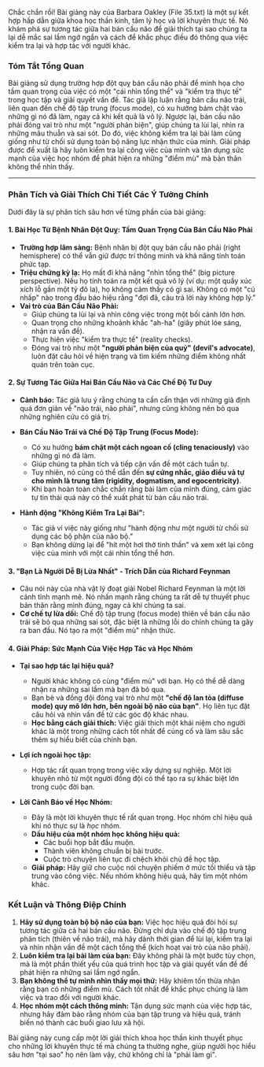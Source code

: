 Chắc chắn rồi! Bài giảng này của Barbara Oakley (File 35.txt) là một sự kết hợp hấp dẫn giữa khoa học thần kinh, tâm lý học và lời khuyên thực tế. Nó khám phá sự tương tác giữa hai bán cầu não để giải thích tại sao chúng ta lại dễ mắc sai lầm ngớ ngẩn và cách để khắc phục điều đó thông qua việc kiểm tra lại và hợp tác với người khác.

### **Tóm Tắt Tổng Quan**

Bài giảng sử dụng trường hợp đột quỵ bán cầu não phải để minh họa cho tầm quan trọng của việc có một "cái nhìn tổng thể" và "kiểm tra thực tế" trong học tập và giải quyết vấn đề. Tác giả lập luận rằng bán cầu não trái, liên quan đến chế độ tập trung (focus mode), có xu hướng bám chặt vào những gì nó đã làm, ngay cả khi kết quả là vô lý. Ngược lại, bán cầu não phải đóng vai trò như một "người phản biện", giúp chúng ta lùi lại, nhìn ra những mâu thuẫn và sai sót. Do đó, việc không kiểm tra lại bài làm cũng giống như từ chối sử dụng toàn bộ năng lực nhận thức của mình. Giải pháp được đề xuất là hãy luôn kiểm tra lại công việc của mình và tận dụng sức mạnh của việc học nhóm để phát hiện ra những "điểm mù" mà bản thân không thể nhìn thấy.

---

### **Phân Tích và Giải Thích Chi Tiết Các Ý Tưởng Chính**

Dưới đây là sự phân tích sâu hơn về từng phần của bài giảng:

#### **1. Bài Học Từ Bệnh Nhân Đột Quỵ: Tầm Quan Trọng Của Bán Cầu Não Phải**

*   **Trường hợp lâm sàng:** Bệnh nhân bị đột quỵ bán cầu não phải (right hemisphere) có thể vẫn giữ được trí thông minh và khả năng tính toán phức tạp.
*   **Triệu chứng kỳ lạ:** Họ mất đi khả năng "nhìn tổng thể" (big picture perspective). Nếu họ tính toán ra một kết quả vô lý (ví dụ: một quầy xúc xích lỗ gần một tỷ đô la), họ không cảm thấy có gì sai. Không có một "cú nhấp" nào trong đầu báo hiệu rằng "đợi đã, câu trả lời này không hợp lý."
*   **Vai trò của Bán Cầu Não Phải:**
    *   Giúp chúng ta lùi lại và nhìn công việc trong một bối cảnh lớn hơn.
    *   Quan trọng cho những khoảnh khắc "ah-ha" (giây phút lóe sáng, nhận ra vấn đề).
    *   Thực hiện việc "kiểm tra thực tế" (reality checks).
    *   Đóng vai trò như một **"người phản biện của quỷ" (devil's advocate)**, luôn đặt câu hỏi về hiện trạng và tìm kiếm những điểm không nhất quán trên toàn cục.

#### **2. Sự Tương Tác Giữa Hai Bán Cầu Não và Các Chế Độ Tư Duy**

*   **Cảnh báo:** Tác giả lưu ý rằng chúng ta cần cẩn thận với những giả định quá đơn giản về "não trái, não phải", nhưng cũng không nên bỏ qua những nghiên cứu có giá trị.
*   **Bán Cầu Não Trái và Chế Độ Tập Trung (Focus Mode):**
    *   Có xu hướng **bám chặt một cách ngoan cố (cling tenaciously)** vào những gì nó đã làm.
    *   Giúp chúng ta phân tích và tiếp cận vấn đề một cách tuần tự.
    *   Tuy nhiên, nó cũng có thể dẫn đến **sự cứng nhắc, giáo điều và tự cho mình là trung tâm (rigidity, dogmatism, and egocentricity)**.
    *   Khi bạn hoàn toàn chắc chắn rằng bài làm của mình đúng, cảm giác tự tin thái quá này có thể xuất phát từ bán cầu não trái.

*   **Hành động "Không Kiểm Tra Lại Bài":**
    *   Tác giả ví việc này giống như "hành động như một người từ chối sử dụng các bộ phận của não bộ."
    *   Bạn không dừng lại để "hít một hơi thở tinh thần" và xem xét lại công việc của mình với một cái nhìn tổng thể hơn.

#### **3. "Bạn Là Người Dễ Bị Lừa Nhất" - Trích Dẫn của Richard Feynman**

*   Câu nói này của nhà vật lý đoạt giải Nobel Richard Feynman là một lời cảnh tỉnh mạnh mẽ. Nó nhấn mạnh rằng chúng ta rất dễ tự thuyết phục bản thân rằng mình đúng, ngay cả khi chúng ta sai.
*   **Cơ chế tự lừa dối:** Chế độ tập trung (focus mode) thiên về bán cầu não trái sẽ bỏ qua những sai sót, đặc biệt là những lỗi do chính chúng ta gây ra ban đầu. Nó tạo ra một "điểm mù" nhận thức.

#### **4. Giải Pháp: Sức Mạnh Của Việc Hợp Tác và Học Nhóm**

*   **Tại sao hợp tác lại hiệu quả?**
    *   Người khác không có cùng "điểm mù" với bạn. Họ có thể dễ dàng nhận ra những sai lầm mà bạn đã bỏ qua.
    *   Bạn bè và đồng đội đóng vai trò như một **"chế độ lan tỏa (diffuse mode) quy mô lớn hơn, bên ngoài bộ não của bạn"**. Họ liên tục đặt câu hỏi và nhìn vấn đề từ các góc độ khác nhau.
    *   **Học bằng cách giải thích:** Việc giải thích một khái niệm cho người khác là một trong những cách tốt nhất để củng cố và làm sâu sắc thêm sự hiểu biết của chính bạn.

*   **Lợi ích ngoài học tập:**
    *   Hợp tác rất quan trọng trong việc xây dựng sự nghiệp. Một lời khuyên nhỏ từ một người đồng đội có thể tạo ra sự khác biệt lớn trong cuộc đời bạn.

*   **Lời Cảnh Báo về Học Nhóm:**
    *   Đây là một lời khuyên thực tế rất quan trọng. Học nhóm chỉ hiệu quả khi nó thực sự là *học* nhóm.
    *   **Dấu hiệu của một nhóm học không hiệu quả:**
        *   Các buổi họp bắt đầu muộn.
        *   Thành viên không chuẩn bị bài trước.
        *   Cuộc trò chuyện liên tục đi chệch khỏi chủ đề học tập.
    *   **Giải pháp:** Hãy giữ cho cuộc nói chuyện phiếm ở mức tối thiểu và tập trung vào công việc. Nếu nhóm không hiệu quả, hãy tìm một nhóm khác.

### **Kết Luận và Thông Điệp Chính**

1.  **Hãy sử dụng toàn bộ bộ não của bạn:** Việc học hiệu quả đòi hỏi sự tương tác giữa cả hai bán cầu não. Đừng chỉ dựa vào chế độ tập trung phân tích (thiên về não trái), mà hãy dành thời gian để lùi lại, kiểm tra lại và nhìn nhận vấn đề một cách tổng thể (kích hoạt vai trò của não phải).
2.  **Luôn kiểm tra lại bài làm của bạn:** Đây không phải là một bước tùy chọn, mà là một phần thiết yếu của quá trình học tập và giải quyết vấn đề để phát hiện ra những sai lầm ngớ ngẩn.
3.  **Bạn không thể tự mình nhìn thấy mọi thứ:** Hãy khiêm tốn thừa nhận rằng bạn có những điểm mù. Cách tốt nhất để khắc phục chúng là làm việc và trao đổi với người khác.
4.  **Học nhóm một cách thông minh:** Tận dụng sức mạnh của việc hợp tác, nhưng hãy đảm bảo rằng nhóm của bạn tập trung và hiệu quả, tránh biến nó thành các buổi giao lưu xã hội.

Bài giảng này cung cấp một lời giải thích khoa học thần kinh thuyết phục cho những lời khuyên thực tế mà chúng ta thường nghe, giúp người học hiểu sâu hơn "tại sao" họ nên làm vậy, chứ không chỉ là "phải làm gì".